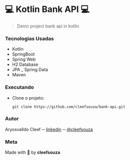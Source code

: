 # :computer: Kotlin Bank API :computer:

> Demo project bank api in kotlin

### Tecnologias Usadas
- Kotlin
- SpringBoot
- Spring Web
- H2 Database
- JPA _ Spring Data
- Maven

### Executando
- Clone o projeto:
  ```shell
  git clone https://github.com/cleefsouza/bank-api.git
  ```

### Autor <div id="autor"></div>
Aryosvalldo Cleef ─ [linkedin](https://www.linkedin.com/in/aryosvalldo-cleef/) ─ [@cleefsouza](https://github.com/cleefsouza)

### Meta <div id="meta"></div>
Made with :blue_heart: by **cleefsouza**
